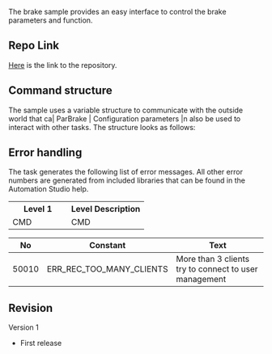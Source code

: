 The brake sample provides an easy interface to control the brake parameters and function.

## Repo Link
[Here](https://github.com/br-automation-com/mappMotion-Samples/tree/brake) is the link to the repository.

## Command structure

The sample uses a variable structure to communicate with the outside world that ca| ParBrake | Configuration parameters |n also be used to interact with other tasks. The structure looks as follows:

<table>
    <tr>
        <th width=100>Level 1</td>
        <th>Level Description</td>
    </tr>
    <tr>
        <td>CMD</td>
        <td>CMD</td>
    </tr>

## Error handling

The task generates the following list of error messages. All other error numbers are generated from included libraries that can be found in the Automation Studio help.

| No | Constant | Text |
|---|---|---|
| 50010 | ERR_REC_TOO_MANY_CLIENTS  | More than 3 clients try to connect to user management |


## Revision

Version 1
- First release


